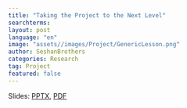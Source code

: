 ```yaml
---
title: "Taking the Project to the Next Level"
searchterms:
layout: post
language: "en"
image: "assets//images/Project/GenericLesson.png"
author: SeshanBrothers
categories: Research
tag: Project
featured: false
---
```


Slides:
 <a href="/translations/en-us/Project/ProjectNextLevel.pptx">PPTX</a>,
 <a href="/translations/en-us/Project/ProjectNextLevel.pdf">PDF</a> 
